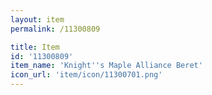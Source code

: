 ```yaml
---
layout: item
permalink: /11300809

title: Item
id: '11300809'
item_name: 'Knight''s Maple Alliance Beret'
icon_url: 'item/icon/11300701.png'
---
```

